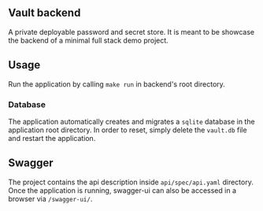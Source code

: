 ## Vault backend
A private deployable password and secret store. It is meant to be showcase the backend of a minimal full stack demo project.

## Usage
Run the application by calling `make run` in backend's root directory.

### Database
The application automatically creates and migrates a `sqlite` database in the application root directory. In order to reset, simply delete the `vault.db` file and restart the application.

## Swagger
The project contains the api description inside `api/spec/api.yaml` directory. Once the application is running, swagger-ui can also be accessed in a browser via `/swagger-ui/`.